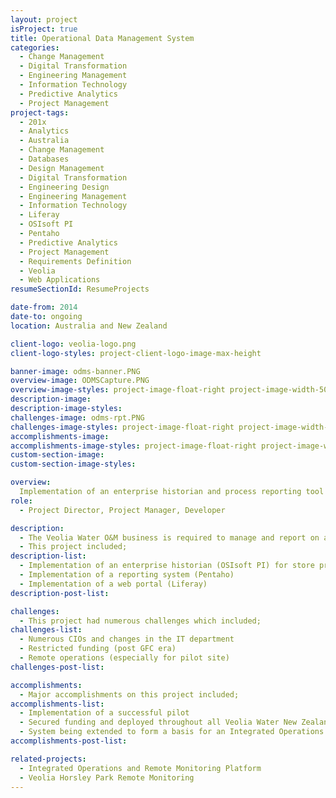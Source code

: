 ```yaml
---
layout: project
isProject: true
title: Operational Data Management System
categories:
  - Change Management
  - Digital Transformation
  - Engineering Management
  - Information Technology
  - Predictive Analytics
  - Project Management
project-tags:
  - 201x
  - Analytics
  - Australia
  - Change Management
  - Databases
  - Design Management
  - Digital Transformation
  - Engineering Design
  - Engineering Management
  - Information Technology
  - Liferay
  - OSIsoft PI
  - Pentaho
  - Predictive Analytics
  - Project Management
  - Requirements Definition
  - Veolia
  - Web Applications
resumeSectionId: ResumeProjects

date-from: 2014
date-to: ongoing
location: Australia and New Zealand

client-logo: veolia-logo.png
client-logo-styles: project-client-logo-image-max-height

banner-image: odms-banner.PNG
overview-image: ODMSCapture.PNG
overview-image-styles: project-image-float-right project-image-width-50
description-image:
description-image-styles:
challenges-image: odms-rpt.PNG
challenges-image-styles: project-image-float-right project-image-width-40
accomplishments-image:
accomplishments-image-styles: project-image-float-right project-image-width-40
custom-section-image:
custom-section-image-styles:

overview:
  Implementation of an enterprise historian and process reporting tool
role:
  - Project Director, Project Manager, Developer

description:
  - The Veolia Water O&M business is required to manage and report on a large quantity of water quality, process operational and environmental data. Timely and accurate reports are required to comply with numerous commercial and regulatory requirements.
  - This project included;
description-list:
  - Implementation of an enterprise historian (OSIsoft PI) for store process data
  - Implementation of a reporting system (Pentaho)
  - Implementation of a web portal (Liferay)
description-post-list:

challenges:
  - This project had numerous challenges which included;
challenges-list:    
  - Numerous CIOs and changes in the IT department
  - Restricted funding (post GFC era)
  - Remote operations (especially for pilot site)
challenges-post-list:    

accomplishments:
  - Major accomplishments on this project included;
accomplishments-list:    
  - Implementation of a successful pilot
  - Secured funding and deployed throughout all Veolia Water New Zealand operations
  - System being extended to form a basis for an Integrated Operations and Remote Monitoring Platform
accomplishments-post-list:    

related-projects:
  - Integrated Operations and Remote Monitoring Platform
  - Veolia Horsley Park Remote Monitoring
---
```

